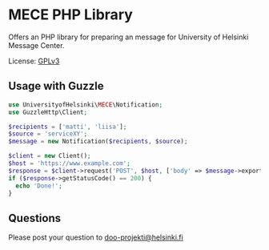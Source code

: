 # MECE PHP Library
Offers an PHP library for preparing an message for University of Helsinki
Message Center.

License: [GPLv3](LICENSE.txt)

## Usage with Guzzle

```php
use UniversityofHelsinki\MECE\Notification;
use GuzzleHttp\Client;

$recipients = ['matti', 'liisa'];
$source = 'serviceXY';
$message = new Notification($recipients, $source);

$client = new Client();
$host = 'https://www.example.com';
$response = $client->request('POST', $host, ['body' => $message->export()]);
if ($response->getStatusCode() == 200) {
  echo 'Done!';
}
```

## Questions
Please post your question to doo-projekti@helsinki.fi
